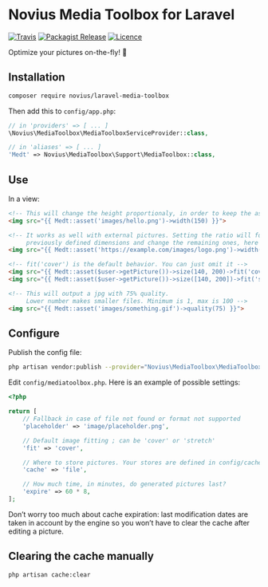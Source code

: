 # Novius Media Toolbox for Laravel
[![Travis](https://img.shields.io/travis/novius/laravel-media-toolbox.svg?maxAge=1800&style=flat-square)](https://travis-ci.org/novius/laravel-media-toolbox)
[![Packagist Release](https://img.shields.io/packagist/v/novius/laravel-media-toolbox.svg?maxAge=1800&style=flat-square)](https://packagist.org/packages/novius/laravel-media-toolbox)
[![Licence](https://img.shields.io/packagist/l/novius/laravel-media-toolbox.svg?maxAge=1800&style=flat-square)](https://github.com/novius/laravel-media-toolbox#licence)

Optimize your pictures on-the-fly! 🛫

## Installation

```sh
composer require novius/laravel-media-toolbox
```

Then add this to `config/app.php`:

```php
// in 'providers' => [ ... ]
\Novius\MediaToolbox\MediaToolboxServiceProvider::class,

// in 'aliases' => [ ... ]
'Medt' => Novius\MediaToolbox\Support\MediaToolbox::class,
```

## Use

In a view:

```html
<!-- This will change the height proportionaly, in order to keep the aspect -->
<img src="{{ Medt::asset('images/hello.png')->width(150) }}">

<!-- It works as well with external pictures. Setting the ratio will force
     previously defined dimensions and change the remaining ones, here the height -->
<img src="{{ Medt::asset('https://example.com/images/logo.png')->width(500)->ratio(16/9) }}">

<!-- fit('cover') is the default behavior. You can just omit it -->
<img src="{{ Medt::asset($user->getPicture())->size(140, 200)->fit('cover') }}">
<img src="{{ Medt::asset($user->getPicture())->size([140, 200])->fit('stretch') }}">

<!-- This will output a jpg with 75% quality.
     Lower number makes smaller files. Minimum is 1, max is 100 -->
<img src="{{ Medt::asset('images/something.gif')->quality(75) }}">
```

## Configure

Publish the config file:

```sh
php artisan vendor:publish --provider="Novius\MediaToolbox\MediaToolboxServiceProvider"
```

Edit `config/mediatoolbox.php`. Here is an example of possible settings:

```php
<?php

return [
    // Fallback in case of file not found or format not supported
    'placeholder' => 'image/placeholder.png',

    // Default image fitting ; can be 'cover' or 'stretch'
    'fit' => 'cover',

    // Where to store pictures. Your stores are defined in config/cache.php
    'cache' => 'file',

    // How much time, in minutes, do generated pictures last?
    'expire' => 60 * 8,
];
```

Don’t worry too much about cache expiration: last modification dates are taken
in account by the engine so you won’t have to clear the cache after editing a
picture.

## Clearing the cache manually

```sh
php artisan cache:clear
```
